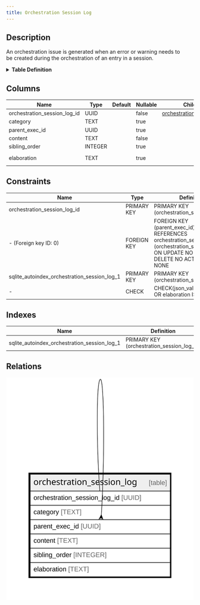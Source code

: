 ```yaml
---
title: Orchestration Session Log
---
```


## Description

An orchestration issue is generated when an error or warning needs to\
be created during the orchestration of an entry in a session.

<details>
<summary><strong>Table Definition</strong></summary>

```sql
CREATE TABLE "orchestration_session_log" (
    "orchestration_session_log_id" UUID PRIMARY KEY NOT NULL,
    "category" TEXT,
    "parent_exec_id" UUID,
    "content" TEXT NOT NULL,
    "sibling_order" INTEGER,
    "elaboration" TEXT CHECK(json_valid(elaboration) OR elaboration IS NULL),
    FOREIGN KEY("parent_exec_id") REFERENCES "orchestration_session_log"("orchestration_session_log_id")
)
```

</details>

## Columns

| Name                         | Type    | Default | Nullable | Children                                                                                            | Parents                                                                                             | Comment                                                     |
| ---------------------------- | ------- | ------- | -------- | --------------------------------------------------------------------------------------------------- | --------------------------------------------------------------------------------------------------- | ----------------------------------------------------------- |
| orchestration_session_log_id | UUID    |         | false    | [orchestration_session_log](/docs/standard-library/rssd-schema/orchestration_session_log) |                                                                                                     | {"isSqlDomainZodDescrMeta":true,"isUuid":true}              |
| category                     | TEXT    |         | true     |                                                                                                     |                                                                                                     |                                                             |
| parent_exec_id               | UUID    |         | true     |                                                                                                     | [orchestration_session_log](/docs/standard-library/rssd-schema/orchestration_session_log) | {"isSqlDomainZodDescrMeta":true,"isUuid":true}              |
| content                      | TEXT    |         | false    |                                                                                                     |                                                                                                     |                                                             |
| sibling_order                | INTEGER |         | true     |                                                                                                     |                                                                                                     |                                                             |
| elaboration                  | TEXT    |         | true     |                                                                                                     |                                                                                                     | isse-specific attributes/properties in JSON ("custom data") |

## Constraints

| Name                                         | Type        | Definition                                                                                                                                          |
| -------------------------------------------- | ----------- | --------------------------------------------------------------------------------------------------------------------------------------------------- |
| orchestration_session_log_id                 | PRIMARY KEY | PRIMARY KEY (orchestration_session_log_id)                                                                                                          |
| - (Foreign key ID: 0)                        | FOREIGN KEY | FOREIGN KEY (parent_exec_id) REFERENCES orchestration_session_log (orchestration_session_log_id) ON UPDATE NO ACTION ON DELETE NO ACTION MATCH NONE |
| sqlite_autoindex_orchestration_session_log_1 | PRIMARY KEY | PRIMARY KEY (orchestration_session_log_id)                                                                                                          |
| -                                            | CHECK       | CHECK(json_valid(elaboration) OR elaboration IS NULL)                                                                                               |

## Indexes

| Name                                         | Definition                                 |
| -------------------------------------------- | ------------------------------------------ |
| sqlite_autoindex_orchestration_session_log_1 | PRIMARY KEY (orchestration_session_log_id) |

## Relations

![er](../../../../../assets/images/content/docs/standard-library/rssd-schema/orchestration_session_log.svg)
